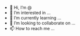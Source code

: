 - 👋 Hi, I’m @
- 👀 I’m interested in ...
- 🌱 I’m currently learning ...
- 💞️ I’m looking to collaborate on ...
- 📫 How to reach me ...

<!---
RAZANABO/RAZANABO is a ✨ special ✨ repository because its `README.md` (this file) appears on your GitHub profile.
You can click the Preview link to take a look at your changes.
--->
